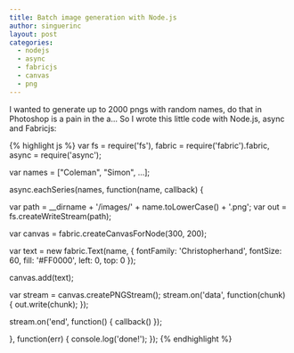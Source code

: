 ```yaml
---
title: Batch image generation with Node.js
author: singuerinc
layout: post
categories:
  - nodejs
  - async
  - fabricjs
  - canvas
  - png
---
```


I wanted to generate up to 2000 pngs with random names, do that in Photoshop is a pain in the a... So I wrote this little code with Node.js, async and Fabricjs:

{% highlight js %}
var fs = require('fs'),
    fabric = require('fabric').fabric,
    async = require('async');

var names = ["Coleman", "Simon", ...];

async.eachSeries(names, function(name, callback) {

  var path = __dirname + '/images/' + name.toLowerCase() + '.png';
  var out = fs.createWriteStream(path);

  var canvas = fabric.createCanvasForNode(300, 200);

  var text = new fabric.Text(name, {
      fontFamily: 'Christopherhand',
      fontSize: 60,
      fill: '#FF0000',
      left: 0,
      top: 0
  });

  canvas.add(text);

  var stream = canvas.createPNGStream();
  stream.on('data', function(chunk) {
      out.write(chunk);
  });

  stream.on('end', function() {
      callback()
  });

}, function(err) {
    console.log('done!');
});
{% endhighlight %}
